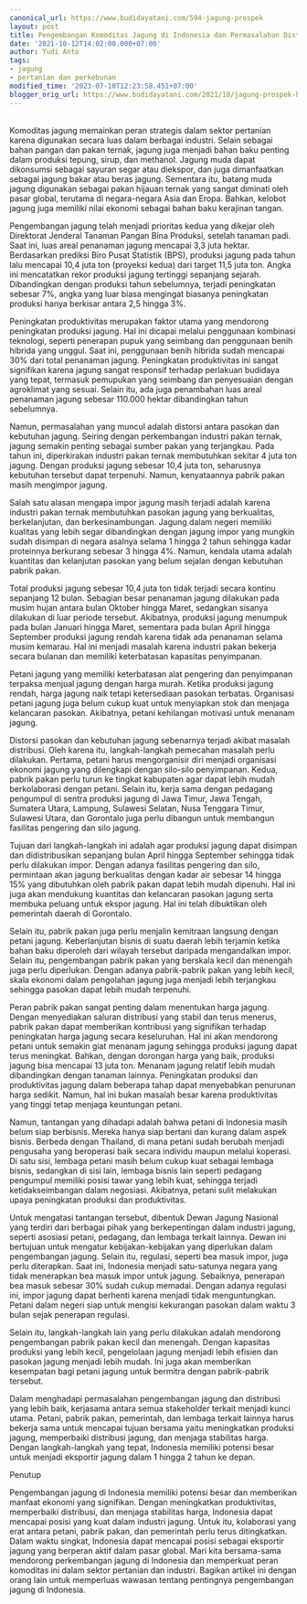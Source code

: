 ```yaml
---
canonical_url: https://www.budidayatani.com/594-jagung-prospek
layout: post
title: Pengembangan Komoditas Jagung di Indonesia dan Permasalahan Distribusi
date: '2021-10-12T14:02:00.000+07:00'
author: Yudi Anto
tags:
- jagung
- pertanian dan perkebunan
modified_time: '2023-07-10T12:23:58.451+07:00'
blogger_orig_url: https://www.budidayatani.com/2021/10/jagung-prospek-bisnis-luar-biasa.html
---
```


<p><br />Komoditas jagung memainkan peran strategis dalam sektor pertanian karena digunakan secara luas dalam berbagai industri. Selain sebagai bahan pangan dan pakan ternak, jagung juga menjadi bahan baku penting dalam produksi tepung, sirup, dan methanol. Jagung muda dapat dikonsumsi sebagai sayuran segar atau diekspor, dan juga dimanfaatkan sebagai jagung bakar atau beras jagung. Sementara itu, batang muda jagung digunakan sebagai pakan hijauan ternak yang sangat diminati oleh pasar global, terutama di negara-negara Asia dan Eropa. Bahkan, kelobot jagung juga memiliki nilai ekonomi sebagai bahan baku kerajinan tangan.</p><p>Pengembangan jagung telah menjadi prioritas kedua yang dikejar oleh Direktorat Jenderal Tanaman Pangan Bina Produksi, setelah tanaman padi. Saat ini, luas areal penanaman jagung mencapai 3,3 juta hektar. Berdasarkan prediksi Biro Pusat Statistik (BPS), produksi jagung pada tahun lalu mencapai 10,4 juta ton (proyeksi kedua) dari target 11,5 juta ton. Angka ini mencatatkan rekor produksi jagung tertinggi sepanjang sejarah. Dibandingkan dengan produksi tahun sebelumnya, terjadi peningkatan sebesar 7%, angka yang luar biasa mengingat biasanya peningkatan produksi hanya berkisar antara 2,5 hingga 3%.</p><p>Peningkatan produktivitas merupakan faktor utama yang mendorong peningkatan produksi jagung. Hal ini dicapai melalui penggunaan kombinasi teknologi, seperti penerapan pupuk yang seimbang dan penggunaan benih hibrida yang unggul. Saat ini, penggunaan benih hibrida sudah mencapai 30% dari total penanaman jagung. Peningkatan produktivitas ini sangat signifikan karena jagung sangat responsif terhadap perlakuan budidaya yang tepat, termasuk pemupukan yang seimbang dan penyesuaian dengan agroklimat yang sesuai. Selain itu, ada juga penambahan luas areal penanaman jagung sebesar 110.000 hektar dibandingkan tahun sebelumnya.</p><p>Namun, permasalahan yang muncul adalah distorsi antara pasokan dan kebutuhan jagung. Seiring dengan perkembangan industri pakan ternak, jagung semakin penting sebagai sumber pakan yang terjangkau. Pada tahun ini, diperkirakan industri pakan ternak membutuhkan sekitar 4 juta ton jagung. Dengan produksi jagung sebesar 10,4 juta ton, seharusnya kebutuhan tersebut dapat terpenuhi. Namun, kenyataannya pabrik pakan masih mengimpor jagung.</p><p>Salah satu alasan mengapa impor jagung masih terjadi adalah karena industri pakan ternak membutuhkan pasokan jagung yang berkualitas, berkelanjutan, dan berkesinambungan. Jagung dalam negeri memiliki kualitas yang lebih segar dibandingkan dengan jagung impor yang mungkin sudah disimpan di negara asalnya selama 1 hingga 2 tahun sehingga kadar proteinnya berkurang sebesar 3 hingga 4%. Namun, kendala utama adalah kuantitas dan kelanjutan pasokan yang belum sejalan dengan kebutuhan pabrik pakan.</p><p>Total produksi jagung sebesar 10,4 juta ton tidak terjadi secara kontinu sepanjang 12 bulan. Sebagian besar penanaman jagung dilakukan pada musim hujan antara bulan Oktober hingga Maret, sedangkan sisanya dilakukan di luar periode tersebut. Akibatnya, produksi jagung menumpuk pada bulan Januari hingga Maret, sementara pada bulan April hingga September produksi jagung rendah karena tidak ada penanaman selama musim kemarau. Hal ini menjadi masalah karena industri pakan bekerja secara bulanan dan memiliki keterbatasan kapasitas penyimpanan.</p><p>Petani jagung yang memiliki keterbatasan alat pengering dan penyimpanan terpaksa menjual jagung dengan harga murah. Ketika produksi jagung rendah, harga jagung naik tetapi ketersediaan pasokan terbatas. Organisasi petani jagung juga belum cukup kuat untuk menyiapkan stok dan menjaga kelancaran pasokan. Akibatnya, petani kehilangan motivasi untuk menanam jagung.</p><p>Distorsi pasokan dan kebutuhan jagung sebenarnya terjadi akibat masalah distribusi. Oleh karena itu, langkah-langkah pemecahan masalah perlu dilakukan. Pertama, petani harus mengorganisir diri menjadi organisasi ekonomi jagung yang dilengkapi dengan silo-silo penyimpanan. Kedua, pabrik pakan perlu turun ke tingkat kabupaten agar dapat lebih mudah berkolaborasi dengan petani. Selain itu, kerja sama dengan pedagang pengumpul di sentra produksi jagung di Jawa Timur, Jawa Tengah, Sumatera Utara, Lampung, Sulawesi Selatan, Nusa Tenggara Timur, Sulawesi Utara, dan Gorontalo juga perlu dibangun untuk membangun fasilitas pengering dan silo jagung.</p><p>Tujuan dari langkah-langkah ini adalah agar produksi jagung dapat disimpan dan didistribusikan sepanjang bulan April hingga September sehingga tidak perlu dilakukan impor. Dengan adanya fasilitas pengering dan silo, permintaan akan jagung berkualitas dengan kadar air sebesar 14 hingga 15% yang dibutuhkan oleh pabrik pakan dapat lebih mudah dipenuhi. Hal ini juga akan mendukung kuantitas dan kelancaran pasokan jagung serta membuka peluang untuk ekspor jagung. Hal ini telah dibuktikan oleh pemerintah daerah di Gorontalo.</p><p>Selain itu, pabrik pakan juga perlu menjalin kemitraan langsung dengan petani jagung. Keberlanjutan bisnis di suatu daerah lebih terjamin ketika bahan baku diperoleh dari wilayah tersebut daripada mengandalkan impor. Selain itu, pengembangan pabrik pakan yang berskala kecil dan menengah juga perlu diperlukan. Dengan adanya pabrik-pabrik pakan yang lebih kecil, skala ekonomi dalam pengolahan jagung juga menjadi lebih terjangkau sehingga pasokan dapat lebih mudah terpenuhi.</p><p>Peran pabrik pakan sangat penting dalam menentukan harga jagung. Dengan menyediakan saluran distribusi yang stabil dan terus menerus, pabrik pakan dapat memberikan kontribusi yang signifikan terhadap peningkatan harga jagung secara keseluruhan. Hal ini akan mendorong petani untuk semakin giat menanam jagung sehingga produksi jagung dapat terus meningkat. Bahkan, dengan dorongan harga yang baik, produksi jagung bisa mencapai 13 juta ton. Menanam jagung relatif lebih mudah dibandingkan dengan tanaman lainnya. Peningkatan produksi dan produktivitas jagung dalam beberapa tahap dapat menyebabkan penurunan harga sedikit. Namun, hal ini bukan masalah besar karena produktivitas yang tinggi tetap menjaga keuntungan petani.</p><p>Namun, tantangan yang dihadapi adalah bahwa petani di Indonesia masih belum siap berbisnis. Mereka hanya siap bertani dan kurang dalam aspek bisnis. Berbeda dengan Thailand, di mana petani sudah berubah menjadi pengusaha yang beroperasi baik secara individu maupun melalui koperasi. Di satu sisi, lembaga petani masih belum cukup kuat sebagai lembaga bisnis, sedangkan di sisi lain, lembaga bisnis lain seperti pedagang pengumpul memiliki posisi tawar yang lebih kuat, sehingga terjadi ketidakseimbangan dalam negosiasi. Akibatnya, petani sulit melakukan upaya peningkatan produksi dan produktivitas.</p><p>Untuk mengatasi tantangan tersebut, dibentuk Dewan Jagung Nasional yang terdiri dari berbagai pihak yang berkepentingan dalam industri jagung, seperti asosiasi petani, pedagang, dan lembaga terkait lainnya. Dewan ini bertujuan untuk mengatur kebijakan-kebijakan yang diperlukan dalam pengembangan jagung. Selain itu, regulasi, seperti bea masuk impor, juga perlu diterapkan. Saat ini, Indonesia menjadi satu-satunya negara yang tidak menerapkan bea masuk impor untuk jagung. Sebaiknya, penerapan bea masuk sebesar 30% sudah cukup memadai. Dengan adanya regulasi ini, impor jagung dapat berhenti karena menjadi tidak menguntungkan. Petani dalam negeri siap untuk mengisi kekurangan pasokan dalam waktu 3 bulan sejak penerapan regulasi.</p><p>Selain itu, langkah-langkah lain yang perlu dilakukan adalah mendorong pengembangan pabrik pakan kecil dan menengah. Dengan kapasitas produksi yang lebih kecil, pengelolaan jagung menjadi lebih efisien dan pasokan jagung menjadi lebih mudah. Ini juga akan memberikan kesempatan bagi petani jagung untuk bermitra dengan pabrik-pabrik tersebut.</p><p>Dalam menghadapi permasalahan pengembangan jagung dan distribusi yang lebih baik, kerjasama antara semua stakeholder terkait menjadi kunci utama. Petani, pabrik pakan, pemerintah, dan lembaga terkait lainnya harus bekerja sama untuk mencapai tujuan bersama yaitu meningkatkan produksi jagung, memperbaiki distribusi jagung, dan menjaga stabilitas harga. Dengan langkah-langkah yang tepat, Indonesia memiliki potensi besar untuk menjadi eksportir jagung dalam 1 hingga 2 tahun ke depan.</p><p>Penutup</p><p>Pengembangan jagung di Indonesia memiliki potensi besar dan memberikan manfaat ekonomi yang signifikan. Dengan meningkatkan produktivitas, memperbaiki distribusi, dan menjaga stabilitas harga, Indonesia dapat mencapai posisi yang kuat dalam industri jagung. Untuk itu, kolaborasi yang erat antara petani, pabrik pakan, dan pemerintah perlu terus ditingkatkan. Dalam waktu singkat, Indonesia dapat mencapai posisi sebagai eksportir jagung yang berperan aktif dalam pasar global. Mari kita bersama-sama mendorong perkembangan jagung di Indonesia dan memperkuat peran komoditas ini dalam sektor pertanian dan industri. Bagikan artikel ini dengan orang lain untuk memperluas wawasan tentang pentingnya pengembangan jagung di Indonesia.</p>